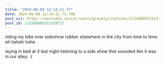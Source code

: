 ```yaml
---
title: "2024-06-09 12:14:21.71"
date: 2024-06-09 12:14:21.71 +00
post_uri: https://mastodon.social/users/gravely/statuses/112586605311339727
post_id: 112586605311339727
---
```

riding my bike over sideshow rubber elsewhere in the city from time to time: eh heheh hehe

laying in bed at 3 last night listening to a side show that sounded like it was in our alley: :(


